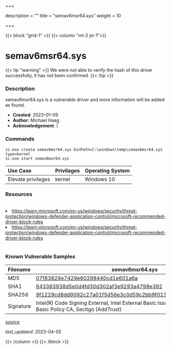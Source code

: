 +++

description = ""
title = "semav6msr64.sys"
weight = 10

+++


{{< block "grid-1" >}}
{{< column "mt-2 pt-1">}}


# semav6msr64.sys 


{{< tip "warning" >}}
We were not able to verify the hash of this driver successfully, it has not been confirmed.
{{< /tip >}}


### Description

semav6msr64.sys is a vulnerable driver and more information will be added as found.

- **Created**: 2023-01-09
- **Author**: Michael Haag
- **Acknowledgement**:  | [](https://twitter.com/)

### Commands

```
sc.exe create semav6msr64.sys binPath=C:\windows\temp\semav6msr64.sys type=kernel
sc.exe start semav6msr64.sys
```

| Use Case | Privilages | Operating System | 
|:---- | ---- | ---- |
| Elevate privileges | kernel | Windows 10 |

### Resources
<br>
<li><a href=" https://learn.microsoft.com/en-us/windows/security/threat-protection/windows-defender-application-control/microsoft-recommended-driver-block-rules"> https://learn.microsoft.com/en-us/windows/security/threat-protection/windows-defender-application-control/microsoft-recommended-driver-block-rules</a></li>
<li><a href="https://learn.microsoft.com/en-us/windows/security/threat-protection/windows-defender-application-control/microsoft-recommended-driver-block-rules">https://learn.microsoft.com/en-us/windows/security/threat-protection/windows-defender-application-control/microsoft-recommended-driver-block-rules</a></li>
<br>

### Known Vulnerable Samples

| Filename | semav6msr64.sys |
|:---- | ---- | 
| MD5 | <a href="https://www.virustotal.com/gui/file/07f83829e7429e60298440cd1e601a6a">07f83829e7429e60298440cd1e601a6a</a> |
| SHA1 | <a href="https://www.virustotal.com/gui/file/643383938d5e0d4fd30d302af3e9293a4798e392">643383938d5e0d4fd30d302af3e9293a4798e392</a> |
| SHA256 | <a href="https://www.virustotal.com/gui/file/9f1229cd8dd9092c27a01f5d56e3c0d59c2bb9f0139abf042e56f343637fda33">9f1229cd8dd9092c27a01f5d56e3c0d59c2bb9f0139abf042e56f343637fda33</a> |
| Signature | Intel(R) Code Signing External, Intel External Basic Issuing CA 3B, Intel External Basic Policy CA, Sectigo (AddTrust)   |


[*source*](https://github.com/magicsword-io/LOLDrivers/tree/main/yaml/semav6msr64.yaml)

*last_updated:* 2023-04-05








{{< /column >}}
{{< /block >}}
